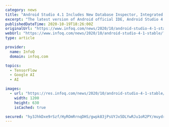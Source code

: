 ```yaml
---
category: news
title: "Android Studio 4.1 Includes New Database Inspector, Integrated Emulator, TensorFlow Lite Bindings"
excerpt: "The latest version of Android official IDE, Android Studio 4.1, is now stable. Besides introducing a new database inspector, integrated emulator, and better TensorFlow Lite support, it improves integration with Dagger and fixes over 2,"
publishedDateTime: 2020-10-19T18:26:00Z
originalUrl: "https://www.infoq.com/news/2020/10/android-studio-4-1-stable/?topicPageSponsorship=1407&itm_source=presentations_about_development&itm_medium=link&itm_campaign=development"
webUrl: "https://www.infoq.com/news/2020/10/android-studio-4-1-stable/?topicPageSponsorship=1407&itm_source=presentations_about_development&itm_medium=link&itm_campaign=development"
type: article

provider:
  name: InfoQ
  domain: infoq.com

topics:
  - TensorFlow
  - Google AI
  - AI

images:
  - url: "https://res.infoq.com/news/2020/10/android-studio-4-1-stable/en/headerimage/image9-1603126617867.jpg"
    width: 1200
    height: 630
    isCached: true

secured: "hy3JhkDxe9rSzf/HyROmRrnqDHS/gwpk83jPsUYJx5DLYwRJu1oR2PY/muydrp7xW6mWNVcY5EfM4HNTnLhB3Y1+72h16AgC4T+mXolAwZNpJQAvUgX5EynupbpqLCiayRAEUSHwgvrw3PptdikhSiV1eMNtKgacZ1hMyRGeIrIglRSsn3AQrV/e8U/ITxofe9EGv4sbq+ISzg+Ph+RxFFu7UaHxDJwMtUCWGEZtQtGrqrapf9W+VjDSV3Gtplls/LxOtbbaHVZjAf4LvNiAmIJaRYdtci6Gq+x2blH+BVXAX2yRo6fSAUt9LTPDmoM5EVVtiPw8NnEXeL0QxYN6OMiPVwMBxv/zvM6IN6+RWLA=;DQ9TC9qhgJbzDHrVqxpENA=="
---
```


